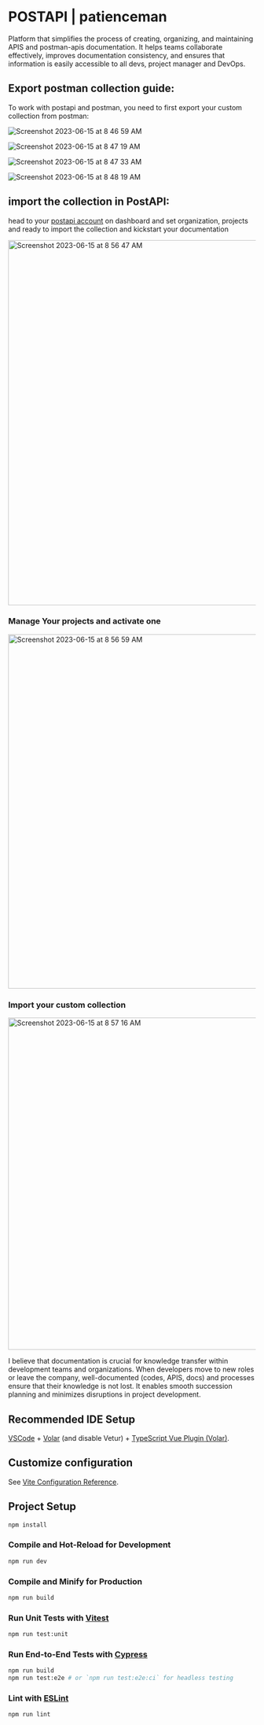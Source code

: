 # POSTAPI | patienceman

Platform that simplifies the process of creating, organizing, and maintaining 
APIS and postman-apis documentation. It helps teams collaborate effectively, improves documentation consistency, 
and ensures that information is easily accessible to all devs, project manager and DevOps.

## Export postman collection guide:
To work with postapi and postman, you need to first export your custom collection from postman:

![Screenshot 2023-06-15 at 8 46 59 AM](https://github.com/manirabona-programer/Appwrite-postapi/assets/55847682/8a56259f-52b8-4fbc-8c17-3ad2b16f7850)

![Screenshot 2023-06-15 at 8 47 19 AM](https://github.com/manirabona-programer/Appwrite-postapi/assets/55847682/da630f6c-46db-4323-8838-f494a3700229)

![Screenshot 2023-06-15 at 8 47 33 AM](https://github.com/manirabona-programer/Appwrite-postapi/assets/55847682/0104de61-9704-406b-9404-4f34d66819f5)

![Screenshot 2023-06-15 at 8 48 19 AM](https://github.com/manirabona-programer/Appwrite-postapi/assets/55847682/7758c1bd-0cb3-411b-bee3-61a9e7df3de6)

## import the collection in PostAPI:
head to your [postapi account](https://postapis.netlify.app) on dashboard and set organization, projects and ready to import the collection and kickstart your documentation

<img width="742" alt="Screenshot 2023-06-15 at 8 56 47 AM" src="https://github.com/manirabona-programer/Appwrite-postapi/assets/55847682/ba8e4529-5d8b-4e7f-979a-3a595d1cea1d">

### Manage Your projects and activate one
<img width="720" alt="Screenshot 2023-06-15 at 8 56 59 AM" src="https://github.com/manirabona-programer/Appwrite-postapi/assets/55847682/0c7daf64-5fb1-48c5-af8c-40e09f27bb6c">

### Import your custom collection
<img width="675" alt="Screenshot 2023-06-15 at 8 57 16 AM" src="https://github.com/manirabona-programer/Appwrite-postapi/assets/55847682/e2a42545-0a6d-4be6-be3c-2eeeb3a388dd">

I believe that documentation is crucial for knowledge transfer within development teams and organizations. When developers move to new roles or leave the company, well-documented (codes, APIS, docs) and processes ensure that their knowledge is not lost. It enables smooth succession planning and minimizes disruptions in project development.
## Recommended IDE Setup

[VSCode](https://code.visualstudio.com/) + [Volar](https://marketplace.visualstudio.com/items?itemName=Vue.volar) (and disable Vetur) + [TypeScript Vue Plugin (Volar)](https://marketplace.visualstudio.com/items?itemName=Vue.vscode-typescript-vue-plugin).

## Customize configuration

See [Vite Configuration Reference](https://vitejs.dev/config/).

## Project Setup

```sh
npm install
```

### Compile and Hot-Reload for Development

```sh
npm run dev
```

### Compile and Minify for Production

```sh
npm run build
```

### Run Unit Tests with [Vitest](https://vitest.dev/)

```sh
npm run test:unit
```

### Run End-to-End Tests with [Cypress](https://www.cypress.io/)

```sh
npm run build
npm run test:e2e # or `npm run test:e2e:ci` for headless testing
```

### Lint with [ESLint](https://eslint.org/)

```sh
npm run lint
```

